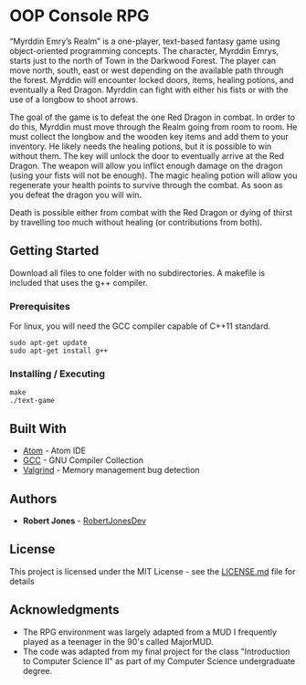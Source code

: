 # OOP Console RPG

“Myrddin Emry’s Realm” is a one-player, text-based fantasy game using object-oriented programming concepts. The character, Myrddin Emrys, starts just to the north of Town in the Darkwood Forest. The player can move north, south, east or west depending on the available path through the forest. Myrddin will encounter locked doors, items, healing potions, and eventually a Red Dragon. Myrddin can fight with either his fists or with the use of a longbow to shoot arrows.

The goal of the game is to defeat the one Red Dragon in combat. In order to do this, Myrddin must move through the Realm going from room to room. He must collect the longbow and the wooden key items and add them to your inventory. He likely needs the healing potions, but it is possible to win without them. The key will unlock the door to eventually arrive at the Red Dragon. The weapon will allow you inflict enough damage on the dragon (using your fists will not be enough). The magic healing potion will allow you regenerate your health points to survive through the combat. As soon as you defeat the dragon you will win.

Death is possible either from combat with the Red Dragon or dying of thirst by travelling too much without healing (or contributions from both).

## Getting Started

Download all files to one folder with no subdirectories. A makefile is included that uses the g++ compiler.

### Prerequisites

For linux, you will need the GCC compiler capable of C++11 standard.

```
sudo apt-get update
sudo apt-get install g++
```

### Installing / Executing

```
make
./text-game
```

## Built With

* [Atom](https://ide.atom.io/) - Atom IDE
* [GCC](https://gcc.gnu.org/) - GNU Compiler Collection
* [Valgrind](http://valgrind.org/) - Memory management bug detection

## Authors

* **Robert Jones** - [RobertJonesDev](https://github.com/robertjonesdev)

## License

This project is licensed under the MIT License - see the [LICENSE.md](LICENSE.md) file for details

## Acknowledgments

* The RPG environment was largely adapted from a MUD I frequently played as a teenager in the 90's called MajorMUD.
* The code was adapted from my final project for the class "Introduction to Computer Science II" as part of my Computer Science undergraduate degree.
